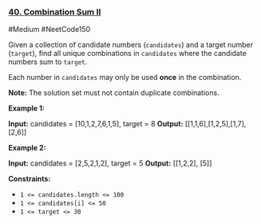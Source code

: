 ### [40. Combination Sum II](https://leetcode.com/problems/combination-sum-ii/)

#Medium #NeetCode150

Given a collection of candidate numbers (`candidates`) and a target number (`target`), find all unique combinations in `candidates` where the candidate numbers sum to `target`.

Each number in `candidates` may only be used **once** in the combination.

**Note:** The solution set must not contain duplicate combinations.

**Example 1:**

**Input:** candidates = [10,1,2,7,6,1,5], target = 8
**Output:**
[[1,1,6],[1,2,5],[1,7],[2,6]]

**Example 2:**

**Input:** candidates = [2,5,2,1,2], target = 5
**Output:**
[[1,2,2], [5]]

**Constraints:**

- `1 <= candidates.length <= 100`
- `1 <= candidates[i] <= 50`
- `1 <= target <= 30`

